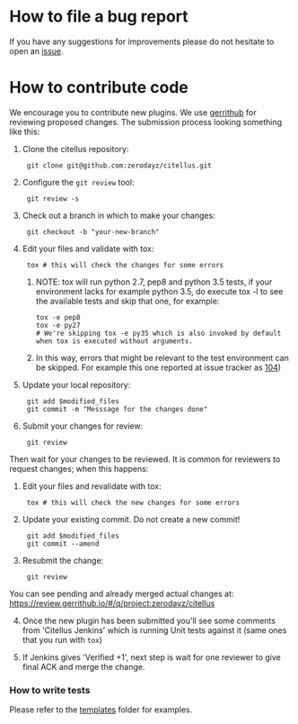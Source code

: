# How to file a bug report

If you have any suggestions for improvements please do not hesitate to
open an [issue](https://github.com/zerodayz/citellus/issues/new).

# How to contribute code

We encourage you to contribute new plugins.  We use [gerrithub][] for
reviewing proposed changes.  The submission process looking something
like this:

[gerrithub]: https://gerrithub.io/

1. Clone the citellus repository:

        git clone git@github.com:zerodayz/citellus.git

2. Configure the `git review` tool:

        git review -s

3. Check out a branch in which to make your changes:

        git checkout -b "your-new-branch"

4. Edit your files and validate with tox:

        tox # this will check the changes for some errors

    1. NOTE: tox will run python 2.7, pep8 and python 3.5 tests, if your environment lacks for example python 3.5, do execute tox -l to see the available tests and skip that one, for example:

        ~~~
        tox -e pep8
        tox -e py27
        # We're skipping tox -e py35 which is also invoked by default when tox is executed without arguments.
        ~~~

    2. In this way, errors that might be relevant to the test environment can be skipped. For example this one reported at issue tracker as [104](https://github.com/zerodayz/citellus/issues/104))

5. Update your local repository:

        git add $modified_files
        git commit -m "Messsage for the changes done"

6. Submit your changes for review:

        git review

Then wait for your changes to be reviewed.  It is common for reviewers
to request changes; when this happens:

1. Edit your files and revalidate with tox:
        
        tox # this will check the new changes for some errors

2. Update your existing commit. Do not create a new commit!

        git add $modified_files
        git commit --amend

3. Resubmit the change:

        git review

You can see pending and already merged actual changes at: <https://review.gerrithub.io/#/q/project:zerodayz/citellus>

4. Once the new plugin has been submitted you'll see some comments from 'Citellus Jenkins' which is running Unit tests against it (same ones that you run with `tox`)

5. If Jenkins gives 'Verified +1', next step is wait for one reviewer to give final ACK and merge the change.

### How to write tests

Please refer to the
[templates](https://github.com/zerodayz/citellus/tree/master/doc/templates)
folder for examples.
